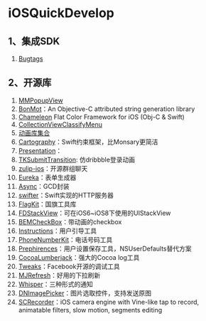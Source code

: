 # iOSQuickDevelop
## 1、集成SDK
1. [Bugtags](https://bugtags.com)

## 2、开源库
1. [MMPopupView](https://github.com/adad184/MMPopupView)
2. [BonMot](https://github.com/Raizlabs/BonMot)：An Objective-C attributed string generation library
3. [Chameleon](https://github.com/ViccAlexander/Chameleon) Flat Color Framework for iOS (Obj-C & Swift)
4. [CollectionViewClassifyMenu](https://github.com/ChenYilong/CollectionViewClassifyMenu)
5. [动画库集合](https://github.com/sxyx2008/awesome-ios-animation)
6. [Cartography](https://github.com/robb/Cartography)：Swift约束框架，比Monsary更简洁
7. [Presentation](https://github.com/hyperoslo/Presentation)：
8. [TKSubmitTransition](https://github.com/entotsu/TKSubmitTransition): 仿dribbble登录动画
9. [zulip-ios](https://github.com/zulip/zulip-ios)：开源群组聊天
10. [Eureka](https://github.com/xmartlabs/Eureka)：表单生成器
11. [Async](https://github.com/duemunk/Async)：GCD封装
12. [swifter](https://github.com/glock45/swifter)：Swift实现的HTTP服务器
13. [FlagKit](https://github.com/madebybowtie/FlagKit)：国旗工具库
14. [FDStackView](https://github.com/forkingdog/FDStackView)：可在iOS6~iOS8下使用的UIStackView
15. [BEMCheckBox](https://github.com/Boris-Em/BEMCheckBox)：带动画的checkbox
16. [Instructions](https://github.com/ephread/Instructions)：用户引导工具
17. [PhoneNumberKit](https://github.com/marmelroy/PhoneNumberKit)：电话号码工具
18. [Prephirences](https://github.com/phimage/Prephirences)：用户设置保存工具，NSUserDefaults替代方案
19. [CocoaLumberjack](https://github.com/CocoaLumberjack/CocoaLumberjack)：强大的Cocoa log工具
20. [Tweaks](https://github.com/facebook/Tweaks)：Facebook开源的调试工具
21. [MJRefresh](https://github.com/CoderMJLee/MJRefresh)：好用的下拉刷新
22. [Whisper](https://github.com/hyperoslo/Whisper)：三种形式的通知
23. [DNImagePicker](https://github.com/AwesomeDennis/DNImagePicker)：图片选取控件，支持发送原图
24. [SCRecorder](https://github.com/rFlex/SCRecorder)：iOS camera engine with Vine-like tap to record, animatable filters, slow motion, segments editing